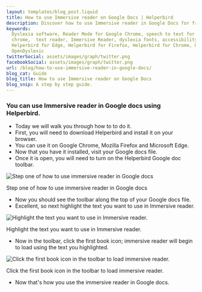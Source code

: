 ```yaml
---
layout: templates/blog_post.liquid
title: How to use Immersive reader on Google Docs | Helperbird
description: Discover how to use Immersive reader in Google Docs for free.
keywords:
  Dyslexia software, Reader Mode for Google Chrome, speech to text for chrome, Text to speech for
  chrome,  text reader, Immersive Reader, dyslexia fonts, accessibility software, dyslexia software,
  Helperbird for Edge, Helperbird for Firefox, Helperbird for Chrome, Opendyslexic for Chrome,
  OpenDyslexic
twitterSocial: assets/images/graph/twitter.png
facebookSocial: assets/images/graph/twitter.png
url: /blog/how-to-use-immersive-reader-in-google-docs/
blog_cat: Guide
blog_title: How to use Immersive reader on Google Docs
blog_snip: A step by step guide.
---
```


### You can use Immersive reader in Google docs using Helperbird.

- Today we will walk you through how to to do it.
- First, you will need to download Helperbird and install it on your browser.
- You can use it on Google Chrome, Mozilla Firefox and Microsoft Edge.
- Now that you have it installed, visit your Google docs file.
- Once it is open, you will need to turn on the Helperbird Google doc toolbar.

![Step one of how to use immersive reader in Google docs](/assets/images/blog/how-to-use-immersive-reader-in-google-docs/how-to-turn-on-helperbirds-google-toolbar.png)

Step one of how to use immersive reader in Google docs

- Now you should see the toolbar along the top of your Google docs file.
- Excellent, so next highlight the text you want to use in Immersive reader.

![Highlight the text you want to use in Immersive reader.](/assets/images/blog/how-to-use-immersive-reader-in-google-docs/highlight-the-text-in-google-docs-to-use-immersive-reader.png)

Highlight the text you want to use in Immersive reader.

- Now in the toolbar, click the first book icon; immersive reader will begin to load using the text
  you highlighted.

![Click the first book icon in the toolbar to load immersive reader.](/assets/images/blog/how-to-use-immersive-reader-in-google-docs/immersive-reader-loading-in-google-docs.png)

Click the first book icon in the toolbar to load immersive reader.

- Now that's how you use the immersive reader in Google docs.
